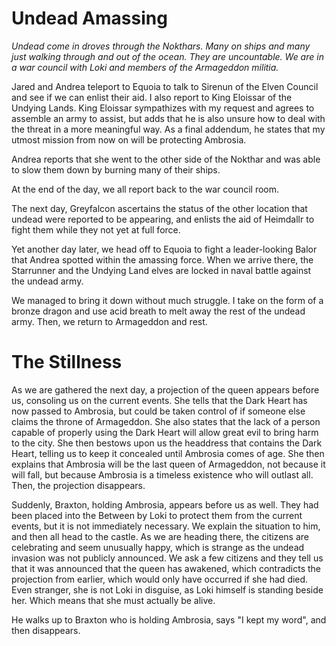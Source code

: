 # Undead Amassing
*Undead come in droves through the Nokthars. Many on ships and many just walking through and out of the ocean. They are uncountable. We are in a war council with Loki and members of the Armageddon militia.*

Jared and Andrea teleport to Equoia to talk to Sirenun of the Elven Council and see if we can enlist their aid. I also report to King Eloissar of the Undying Lands. King Eloissar sympathizes with my request and agrees to assemble an army to assist, but adds that he is also unsure how to deal with the threat in a more meaningful way. As a final addendum, he states that my utmost mission from now on will be protecting Ambrosia.

Andrea reports that she went to the other side of the Nokthar and was able to slow them down by burning many of their ships.

At the end of the day, we all report back to the war council room.

The next day, Greyfalcon ascertains the status of the other location that undead were reported to be appearing, and enlists the aid of Heimdallr to fight them while they not yet at full force.

Yet another day later, we head off to Equoia to fight a leader-looking Balor that Andrea spotted within the amassing force. When we arrive there, the Starrunner and the Undying Land elves are locked in naval battle against the undead army.

We managed to bring it down without much struggle. I take on the form of a bronze dragon and use acid breath to melt away the rest of the undead army. Then, we return to Armageddon and rest.

# The Stillness
As we are gathered the next day, a projection of the queen appears before us, consoling us on the current events. She tells that the Dark Heart has now passed to Ambrosia, but could be taken control of if someone else claims the throne of Armageddon. She also states that the lack of a person capable of properly using the Dark Heart will allow great evil to bring harm to the city. She then bestows upon us the headdress that contains the Dark Heart, telling us to keep it concealed until Ambrosia comes of age. She then explains that Ambrosia will be the last queen of Armageddon, not because it will fall, but because Ambrosia is a timeless existence who will outlast all. Then, the projection disappears.

Suddenly, Braxton, holding Ambrosia, appears before us as well. They had been placed into the Between by Loki to protect them from the current events, but it is not immediately necessary. We explain the situation to him, and then all head to the castle. As we are heading there, the citizens are celebrating and seem unusually happy, which is strange as the undead invasion was not publicly announced. We ask a few citizens and they tell us that it was announced that the queen has awakened, which contradicts the projection from earlier, which would only have occurred if she had died. Even stranger, she is not Loki in disguise, as Loki himself is standing beside her. Which means that she must actually be alive.

He walks up to Braxton who is holding Ambrosia, says "I kept my word", and then disappears.